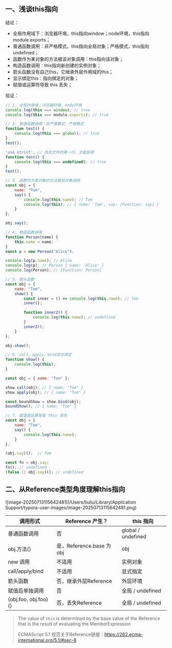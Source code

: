 ## 一、浅谈this指向

结论：

- 全局作用域下：浏览器环境，this指向window；node环境，this指向module.exports；
- 普通函数调用：非严格模式，this指向全局对象；严格模式，this指向undefined；
- 函数作为某对象的方法被该对象调用：this指向该对象；
- 构造函数调用：this指向新创建的实例对象；
- 箭头函数没有自己this，它继承外层作用域的this；
- 显示绑定this：指向绑定的对象；
- 赋值或运算符导致 this 丢失；

验证：

```js
// 1. 全局作用域：浏览器环境、node环境
console.log(this === window); // true
console.log(this === module.exports); // true

// 2. 普通函数调用：非严格模式、严格模式
function test() {
    console.log(this === global); // true
}
test();

'use strict'; // 放在文件的第一行，才能启用
function test() {
    console.log(this === undefined); // true
}
test();

// 3. 函数作为某对象的方法被该对象调用
const obj = {
    name: "Tom",
    say() {
        console.log(this.name); // Tom
        console.log(this); // { name: 'Tom', say: [Function: say] }
    }
};

obj.say();

// 4. 构造函数调用
function Person(name) {
    this.name = name;
}
const p = new Person("Alice");

console.log(p.name); // Alice
console.log(p); // Person { name: 'Alice' }
console.log(Person); // [Function: Person]

// 5. 箭头函数
const obj = {
    name: "Tom",
    show() {
        const inner = () => console.log(this.name); // Tom
        inner();

        function inner2() {
            console.log(this.name); // undefined
        }
        inner2();     
    }
};

obj.show();

// 6. call、apply、bind显示绑定
function show() {
    console.log(this);
}

const obj = { name: "Tom" };

show.call(obj); // { name: "Tom" }
show.apply(obj); // { name: "Tom" }

const boundShow = show.bind(obj);
boundShow(); // { name: "Tom" }

// 7. 赋值或运算导致 this 丢失
const obj = {
    name: "Tom",
    say() {
        console.log(this.name);
    }
};

(obj.say)();  // Tom

const fn = obj.say;
fn(); // undefined
(false || obj.say)(); // undefined
```

## 二、从Reference类型角度理解this指向

![image-20250713115642481](/Users/liuliu/Library/Application Support/typora-user-images/image-20250713115642481.png)

| 调用形式             | Reference 产生？         | this 指向          |
| -------------------- | ------------------------ | ------------------ |
| 普通函数调用         | 否                       | global / undefined |
| obj.方法()           | 是，Reference.base 为obj | obj                |
| new 调用             | 不适用                   | 实例对象           |
| call/apply/bind      | 不适用                   | 显式指定           |
| 箭头函数             | 否，继承外层Reference    | 外层环境           |
| 赋值后单独调用       | 否                       | 全局 / undefined   |
| (obj.foo, obj.foo)() | 否，丢失Reference        | 全局 / undefined   |

> The value of `this` is determined by the base value of the Reference that is the result of evaluating the MemberExpression
>
> ECMAScript 5.1 规范关于Reference链接：https://262.ecma-international.org/5.1/#sec-8

